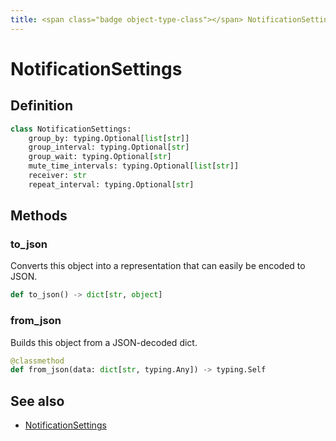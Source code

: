 ```yaml
---
title: <span class="badge object-type-class"></span> NotificationSettings
---
```

# <span class="badge object-type-class"></span> NotificationSettings

## Definition

```python
class NotificationSettings:
    group_by: typing.Optional[list[str]]
    group_interval: typing.Optional[str]
    group_wait: typing.Optional[str]
    mute_time_intervals: typing.Optional[list[str]]
    receiver: str
    repeat_interval: typing.Optional[str]
```
## Methods

### <span class="badge object-method"></span> to_json

Converts this object into a representation that can easily be encoded to JSON.

```python
def to_json() -> dict[str, object]
```

### <span class="badge object-method"></span> from_json

Builds this object from a JSON-decoded dict.

```python
@classmethod
def from_json(data: dict[str, typing.Any]) -> typing.Self
```

## See also

 * <span class="badge builder"></span> [NotificationSettings](./builder-NotificationSettings.md)

